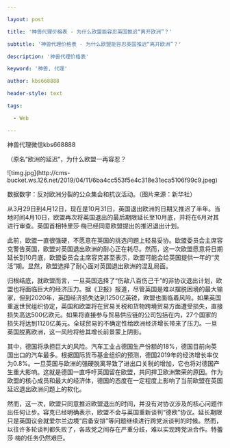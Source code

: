 ---
layout: post
title: '神兽代理价格表 - 为什么欧盟能容忍英国推迟“离开欧洲”？'
subtitle: '神兽代理价格表 - 为什么欧盟能容忍英国推迟“离开欧洲”？'
description: '神兽代理价格表'
keyword: '神兽, 代理'
author: kbs668888
header-style: text
tags:
  - Web
---
神兽代理微信kbs668888

（原名“欧洲的延迟”，为什么欧盟一再容忍？

![timg.jpg](http://cms-
bucket.ws.126.net/2019/04/11/6ba4cc553f5e4c318e31eca5106f99c9.jpeg)

数据数字：反对欧洲分裂的公众集会和抗议活动。（图片来源：新华社）

从3月29日到4月12日，现在是10月31日，英国退出欧洲的日期又推迟了半年。当地时间4月10日，欧盟再次将英国退出的最后期限延长至10月底，并将在6月对其进行审查。英国首相特里莎·梅已经同意欧盟提出的推迟退出计划。

此前，欧盟一直很强硬，不愿意在英国的挑选问题上轻易妥协。欧盟委员会主席容克警告英国，欧盟对英国退出欧洲的耐心正在耗尽。然而，这一次欧盟愿意将日期延长到10月底，欧盟委员会主席容克甚至表示，欧盟可能会给英国提供一年的“灵活”期。显然，欧盟选择了耐心面对英国退出欧洲的混乱局面。

归根结底，就欧盟而言，一旦英国选择了“伤敌八百伤己千”的非协议退出计划，欧盟也将面临巨大的经济压力。据《卫报》报道，尽管英国是难以摆脱困境的最大输家，但到2020年，英国经济损失达到1250亿英镑，欧盟也面临着风险。如果英国重返世贸组织协定，英国和欧盟将在贸易关税和货物跨境贸易方面遭受损失，直接损失高达500亿欧元。如果将直接参与贸易供应链的公司包括在内，27个国家的损失将达到1120亿美元。全球贸易的不确定性给欧洲经济增长带来了压力。一旦英国脱离欧洲，这一风险将给其增长前景蒙上阴影。

其中，德国将承担巨大的风险。汽车工业占德国生产份额的18%，德国目前向英国出口的汽车最多。根据国际货币基金组织的预测，德国2019年的经济增长率仅为0.8%。一旦英国与欧洲的强硬脱离导致了进出口关税的增加，它也将对德国产生重大影响。这就是德国一直呼吁英国留在欧盟，共同捍卫欧洲繁荣的原因。作为欧盟的核心成员和最大的经济体，德国的态度在一定程度上影响了当前欧盟在英国延迟退出欧洲问题上的软化。

然而，这一次，欧盟只同意推迟欧盟退出的时间，并没有对协议涉及的核心问题作出任何让步。容克已经明确表示，欧盟不会与英国重新谈判“德欧”协议。延长期限只是英国议会就爱尔兰边境“后备安排”等问题继续进行跨党派谈判的时候。然而，以往许多轮谈判都失败了，各政党之间存在严重分歧，难以实现跨党派合作。特蕾莎·梅的任务仍然艰巨。

